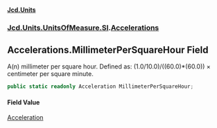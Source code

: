 #### [Jcd.Units](index.md 'index')
### [Jcd.Units.UnitsOfMeasure.SI](Jcd.Units.UnitsOfMeasure.SI.md 'Jcd.Units.UnitsOfMeasure.SI').[Accelerations](Accelerations.md 'Jcd.Units.UnitsOfMeasure.SI.Accelerations')

## Accelerations.MillimeterPerSquareHour Field

A(n) millimeter per square hour. Defined as: (1.0/10.0)/((60.0)*(60.0)) × centimeter per square minute.

```csharp
public static readonly Acceleration MillimeterPerSquareHour;
```

#### Field Value
[Acceleration](Acceleration.md 'Jcd.Units.UnitTypes.Acceleration')